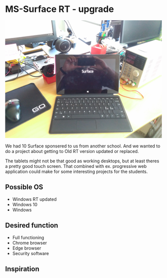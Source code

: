 # MS-Surface RT - upgrade

<img src="assets/images/P_20220408_111840.jpg" />

We had 10 Surface sponsered to us from another school. And we wanted to do a project about getting to Old RT version updated or replaced.

The tablets might not be that good as working desktops, but at least theres a pretty good touch screen. That combined with ex. progressive web application could make for some interesting projects for the students.

## Possible OS
* Windows RT updated
* Windows 10
* Windows

## Desired function
* Full functioning 
* Chrome browser
* Edge browser
* Security software

## Inspiration
